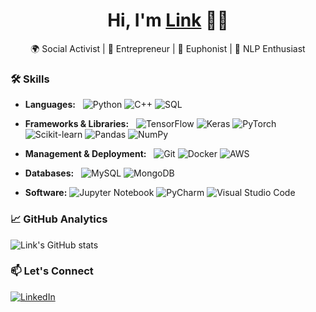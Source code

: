 <h1 align="center">Hi, I'm <a href="http://github.com/4rsl">Link</a> 👋🏾</h1>
<p align="center">🌍 Social Activist | 💼 Entrepreneur | 🎺 Euphonist | 🤖 NLP Enthusiast</p>


### 🛠 Skills &nbsp;

- **Languages:** &nbsp;
  ![Python](https://img.shields.io/badge/-Python-3776AB?style=flat&logo=python&logoColor=white)
  ![C++](https://img.shields.io/badge/-C++-00599C?style=flat&logo=c%2B%2B&logoColor=white)
  ![SQL](https://img.shields.io/badge/-SQL-4479A1?style=flat&logo=mysql&logoColor=white)

- **Frameworks & Libraries:** &nbsp;
  ![TensorFlow](https://img.shields.io/badge/-TensorFlow-FF6F00?style=flat&logo=tensorflow&logoColor=white)
  ![Keras](https://img.shields.io/badge/-Keras-D00000?style=flat&logo=keras&logoColor=white)
  ![PyTorch](https://img.shields.io/badge/-PyTorch-EE4C2C?style=flat&logo=pytorch&logoColor=white)
  ![Scikit-learn](https://img.shields.io/badge/-Scikit--learn-F7931E?style=flat&logo=scikit-learn&logoColor=white)
  ![Pandas](https://img.shields.io/badge/-Pandas-150458?style=flat&logo=pandas&logoColor=white)
  ![NumPy](https://img.shields.io/badge/-NumPy-013243?style=flat&logo=numpy&logoColor=white)

- **Management & Deployment:** &nbsp;
  ![Git](https://img.shields.io/badge/-Git-F05032?style=flat&logo=git&logoColor=white)
  ![Docker](https://img.shields.io/badge/-Docker-2496ED?style=flat&logo=docker&logoColor=white)
  ![AWS](https://img.shields.io/badge/-Amazon%20AWS-232F3E?style=flat&logo=amazon-aws&logoColor=white)

- **Databases:** &nbsp;
  ![MySQL](https://img.shields.io/badge/-MySQL-4479A1?style=flat&logo=mysql&logoColor=white)
  ![MongoDB](https://img.shields.io/badge/-MongoDB-47A248?style=flat&logo=mongodb&logoColor=white)

- **Software:**
  ![Jupyter Notebook](https://img.shields.io/badge/-Jupyter%20Notebook-F37626?style=flat&logo=jupyter&logoColor=white)
  ![PyCharm](https://img.shields.io/badge/-PyCharm-000000?style=flat&logo=pycharm&logoColor=white)
  ![Visual Studio Code](https://img.shields.io/badge/-Visual%20Studio%20Code-007ACC?style=flat&logo=visual-studio-code&logoColor=white)

### 📈 GitHub Analytics &nbsp;

  ![Link's GitHub stats](https://github-readme-stats.vercel.app/api?username=4rsl&show_icons=true&theme=dark&count_private=true)


### 📫 Let's Connect &nbsp;

[![LinkedIn](https://img.shields.io/badge/LinkedIn-0077B5?style=flat-square&logo=linkedin&logoColor=white)](https://www.linkedin.com/in/linkas/)


